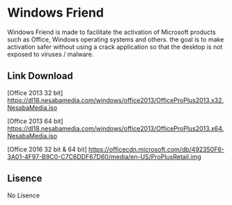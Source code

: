 
# Windows Friend

Windows Friend is made to facilitate the activation of Microsoft products such as Office, Windows operating systems and others. the goal is to make activation safer without using a crack application so that the desktop is not exposed to viruses / malware.


## Link Download
[Office 2013 32 bit] https://dl18.nesabamedia.com/windows/office2013/OfficeProPlus2013.x32.NesabaMedia.iso

[Office 2013 64 bit] https://dl18.nesabamedia.com/windows/office2013/OfficeProPlus2013.x64.NesabaMedia.iso

[Office 2016 32 bit & 64 bit] https://officecdn.microsoft.com/db/492350F6-3A01-4F97-B9C0-C7C6DDF67D60/media/en-US/ProPlusRetail.img


## Lisence

No Lisence

